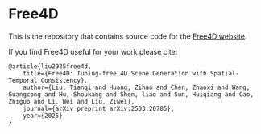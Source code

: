 # Free4D

This is the repository that contains source code for the [Free4D website](https://free4d.github.io/).

If you find Free4D useful for your work please cite:
```
@article{liu2025free4d,
    title={Free4D: Tuning-free 4D Scene Generation with Spatial-Temporal Consistency},
    author={Liu, Tianqi and Huang, Zihao and Chen, Zhaoxi and Wang, Guangcong and Hu, Shoukang and Shen, liao and Sun, Huiqiang and Cao, Zhiguo and Li, Wei and Liu, Ziwei},
    journal={arXiv preprint arXiv:2503.20785},
    year={2025}
}
```

